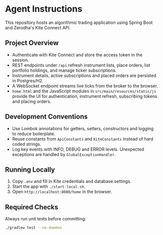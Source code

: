 # Agent Instructions

This repository hosts an algorithmic trading application using Spring Boot and Zerodha's Kite Connect API.

## Project Overview
- Authenticate with Kite Connect and store the access token in the session.
- REST endpoints under `/api` refresh instrument lists, place orders, list portfolio holdings, and manage ticker subscriptions.
- Instrument details, active subscriptions and placed orders are persisted in Postgres/H2.
- A WebSocket endpoint streams live ticks from the broker to the browser.
- `home.html` and the JavaScript modules in `src/main/resources/static/js` provide the UI for authentication, instrument refresh, subscribing tokens and placing orders.

## Development Conventions
- Use Lombok annotations for getters, setters, constructors and logging to reduce boilerplate.
- Reuse constants from `ApiConstants` and `KiteConstants` instead of hard coded strings.
- Log key events with INFO, DEBUG and ERROR levels. Unexpected exceptions are handled by `GlobalExceptionHandler`.

## Running Locally
1. Copy `.env` and fill in Kite credentials and database settings.
2. Start the app with `./start-local.sh`.
3. Open `http://localhost:8080/home` in the browser.

## Required Checks
Always run unit tests before committing:

```bash
./gradlew test --no-daemon
```
